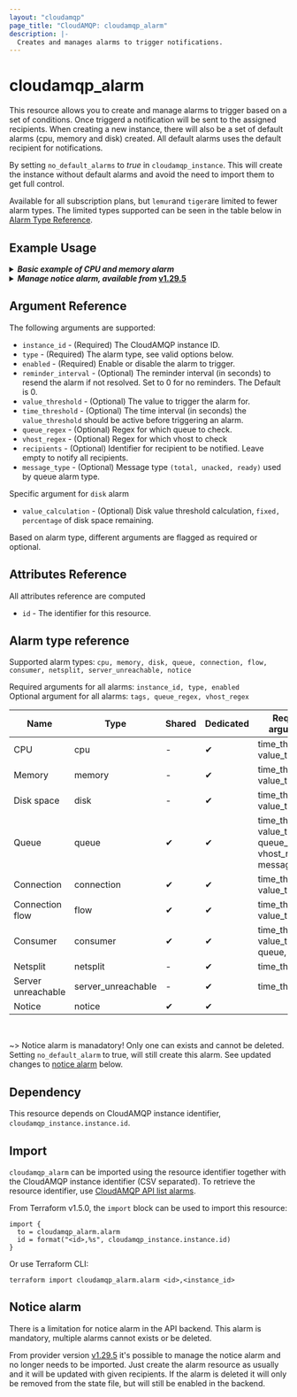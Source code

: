 ```yaml
---
layout: "cloudamqp"
page_title: "CloudAMQP: cloudamqp_alarm"
description: |-
  Creates and manages alarms to trigger notifications.
---
```


# cloudamqp_alarm

This resource allows you to create and manage alarms to trigger based on a set of conditions. Once
triggerd a notification will be sent to the assigned recipients. When creating a new instance, there
will also be a set of default alarms (cpu, memory and disk) created. All default alarms uses the
default recipient for notifications.

By setting `no_default_alarms` to *true* in `cloudamqp_instance`. This will create the instance
without default alarms and avoid the need to import them to get full control.

Available for all subscription plans, but `lemur`and `tiger`are limited to fewer alarm types. The
limited types supported can be seen in the table below in [Alarm Type Reference].

## Example Usage

<details>
  <summary>
    <b>
      <i>Basic example of CPU and memory alarm</i>
    </b>
  </summary>

```hcl
# New recipient
resource "cloudamqp_notification" "recipient_01" {
  instance_id = cloudamqp_instance.instance.id
  type        = "email"
  value       = "alarm@example.com"
  name        = "alarm"
}

# New cpu alarm
resource "cloudamqp_alarm" "cpu_alarm" {
  instance_id       = cloudamqp_instance.instance.id
  type              = "cpu"
  enabled           = true
  reminder_interval = 600
  value_threshold   = 95
  time_threshold    = 600
  recipients        = [cloudamqp_notification.recipient_01.id]
}

# New memory alarm
resource "cloudamqp_alarm" "memory_alarm" {
  instance_id       = cloudamqp_instance.instance.id
  type              = "memory"
  enabled           = true
  reminder_interval = 600
  value_threshold   = 95
  time_threshold    = 600
  recipients        = [cloudamqp_notification.recipient_01.id]
}
```

</details>

<details>
  <summary>
    <b>
      <i>Manage notice alarm, available from</i>
      <a href="https://github.com/cloudamqp/terraform-provider-cloudamqp/releases/tag/v1.29.5">v1.29.5</a>
    </b>
  </summary>

Only one notice alarm can exists and cannot be created, instead the alarm resource will be updated.

```hcl
# New recipient
resource "cloudamqp_notification" "recipient_01" {
  instance_id = cloudamqp_instance.instance.id
  type        = "email"
  value       = "alarm@example.com"
  name        = "alarm"
}

# Update existing notice alarm
resource "cloudamqp_alarm" "notice" {
  instance_id = cloudamqp_instance.instance.id
  type        = "notice"
  enabled     = true
  recipients  = [cloudamqp_notification.recipient_01.id]
}
```

</details>

## Argument Reference

The following arguments are supported:

* `instance_id`       - (Required) The CloudAMQP instance ID.
* `type`              - (Required) The alarm type, see valid options below.
* `enabled`           - (Required) Enable or disable the alarm to trigger.
* `reminder_interval` - (Optional) The reminder interval (in seconds) to resend the alarm if not
                        resolved. Set to 0 for no reminders. The Default is 0.
* `value_threshold`   - (Optional) The value to trigger the alarm for.
* `time_threshold`    - (Optional) The time interval (in seconds) the `value_threshold` should be
                        active before triggering an alarm.
* `queue_regex`       - (Optional) Regex for which queue to check.
* `vhost_regex`       - (Optional) Regex for which vhost to check
* `recipients`        - (Optional) Identifier for recipient to be notified. Leave empty to notify
                        all recipients.
* `message_type`      - (Optional) Message type `(total, unacked, ready)` used by queue alarm type.

Specific argument for `disk` alarm

* `value_calculation` - (Optional) Disk value threshold calculation, `fixed, percentage` of disk
                        space remaining.

Based on alarm type, different arguments are flagged as required or optional.

## Attributes Reference

All attributes reference are computed

* `id`  - The identifier for this resource.

## Alarm type reference

Supported alarm types: `cpu, memory, disk, queue, connection, flow, consumer, netsplit,
  server_unreachable, notice`

Required arguments for all alarms: `instance_id, type, enabled`<br>
Optional argument for all alarms: `tags, queue_regex, vhost_regex`

| Name | Type | Shared | Dedicated | Required arguments |
| ---- | ---- | ---- | ---- | ---- |
| CPU | cpu | - | &#10004; | time_threshold, value_threshold |
| Memory | memory | - | &#10004;  | time_threshold, value_threshold |
| Disk space | disk | - | &#10004;  | time_threshold, value_threshold |
| Queue | queue | &#10004;  | &#10004; | time_threshold, value_threshold, queue_regex, vhost_regex, message_type |
| Connection | connection | &#10004; | &#10004; | time_threshold, value_threshold |
| Connection flow | flow | &#10004; | &#10004; | time_threshold, value_threshold |
| Consumer | consumer | &#10004; | &#10004; | time_threshold, value_threshold, queue, vhost |
| Netsplit | netsplit | - | &#10004; | time_threshold |
| Server unreachable | server_unreachable  | - | &#10004;  | time_threshold |
| Notice | notice | &#10004; | &#10004; | |

<br>

~> Notice alarm is manadatory! Only one can exists and cannot be deleted. Setting `no_default_alarm`
to true, will still create this alarm. See updated changes to [notice alarm] below.

## Dependency

This resource depends on CloudAMQP instance identifier, `cloudamqp_instance.instance.id`.

## Import

`cloudamqp_alarm` can be imported using the resource identifier together with the CloudAMQP instance
identifier (CSV separated). To retrieve the resource identifier, use [CloudAMQP API list alarms].

From Terraform v1.5.0, the `import` block can be used to import this resource:

```hcl
import {
  to = cloudamqp_alarm.alarm
  id = format("<id>,%s", cloudamqp_instance.instance.id)
}
```

Or use Terraform CLI:

`terraform import cloudamqp_alarm.alarm <id>,<instance_id>`

## Notice alarm

There is a limitation for notice alarm in the API backend. This alarm is mandatory, multiple
alarms cannot exists or be deleted.

From provider version [v1.29.5] it's possible to manage the notice alarm and no longer needs to be
imported. Just create the alarm resource as usually and it will be updated with given recipients.
If the alarm is deleted it will only be removed from the state file, but will still be enabled in
the backend.

[Alarm Type Reference]: #alarm-type-reference
[CloudAMQP API list alarms]: https://docs.cloudamqp.com/instance-api.html#tag/alarms/get/alarms
[notice alarm]: #notice-alarm
[v1.29.5]: https://github.com/cloudamqp/terraform-provider-cloudamqp/releases/tag/v1.29.5
